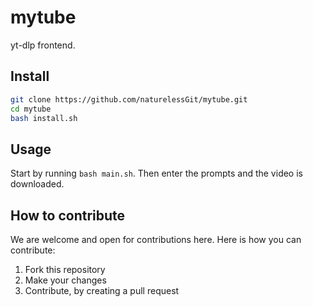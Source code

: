 # mytube
yt-dlp frontend.

## Install
```bash
git clone https://github.com/naturelessGit/mytube.git
cd mytube
bash install.sh
```
## Usage
Start by running `bash main.sh`. Then enter the prompts and the video is downloaded.

## How to contribute
We are welcome and open for contributions here. Here is how you can contribute:
1. Fork this repository
2. Make your changes
3. Contribute, by creating a pull request
